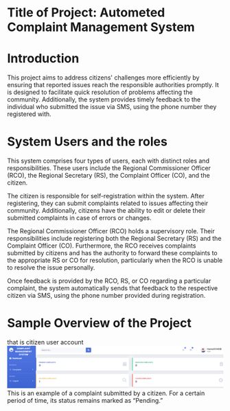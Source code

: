#   Title of Project: Autometed Complaint Management System
# Introduction
This project aims to address citizens' challenges more efficiently by ensuring that reported issues reach the responsible authorities promptly. It is designed to facilitate quick resolution of problems affecting the community. Additionally, the system provides timely feedback to the individual who submitted the issue via SMS, using the phone number they registered with.
# System Users and the roles
This system comprises four types of users, each with distinct roles and responsibilities. These users include the Regional Commissioner Officer (RCO), the Regional Secretary (RS), the Complaint Officer (CO), and the citizen.

The citizen is responsible for self-registration within the system. After registering, they can submit complaints related to issues affecting their community. Additionally, citizens have the ability to edit or delete their submitted complaints in case of errors or changes.

The Regional Commissioner Officer (RCO) holds a supervisory role. Their responsibilities include registering both the Regional Secretary (RS) and the Complaint Officer (CO). Furthermore, the RCO receives complaints submitted by citizens and has the authority to forward these complaints to the appropriate RS or CO for resolution, particularly when the RCO is unable to resolve the issue personally.

Once feedback is provided by the RCO, RS, or CO regarding a particular complaint, the system automatically sends that feedback to the respective citizen via SMS, using the phone number provided during registration.
# Sample Overview of the Project
that is citizen user account
![image alt](https://github.com/yathribhamz/Complaint_project/blob/fe183cde38d845030f7791ffb412874b70ce9ae1/image%20for%20user.PNG)
This is an example of a complaint submitted by a citizen. For a certain period of time, its status remains marked as “Pending.”

